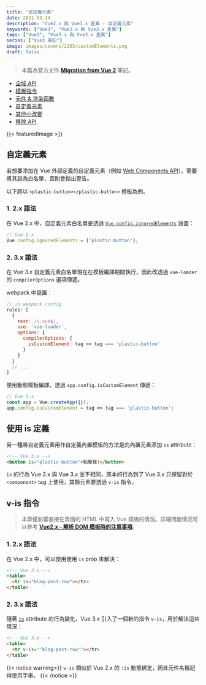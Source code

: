 ```yaml
---
title: "自定義元素"
date: 2021-03-14
description: "Vue2.x 與 Vue3.x 差異 - 自定義元素"
keywords: ["Vue3", "Vue2.x 與 Vue3.x 差異"]
tags: ["Vue3", "Vue2.x 與 Vue3.x 差異"]
series: ["Vue3 筆記"]
image: images/covers/2103/customElements.png
draft: false
---
```


>本篇為官方文件 **[Migration from Vue 2](https://v3.vuejs.org/guide/migration/introduction.html)** 筆記。
- [全域 API](/posts/2103/globalapi/)
- [模板指令](/posts/2103/templatedirectives/)
- [元件 & 渲染函數](/posts/2103/componentsrenderfunction/)
- [自定義元素](/posts/2103/customelements/)
- [其他小改變](/posts/2103/other)
- [移除 API](/posts/2103/removedapi/)

<!--more-->

{{< featuredImage >}}

## 自定義元素

若想要添加在 Vue 外部定義的自定義元素（例如 [Web Components API](https://developer.mozilla.org/zh-CN/docs/Web/Web_Components)），需要將其設為白名單，否則會拋出警告。

以下將以 `<plastic-button></plastic-button>` 模板為例。

### 1. 2.x 語法

在 Vue 2.x 中，自定義元素白名單是透過 [`Vue.config.ignoredElements`](https://cn.vuejs.org/v2/api/#ignoredElements) 設置：
```javascript
// Vue 2.x
Vue.config.ignoredElements = ['plastic-button'];
```

### 2. 3.x 語法

在 Vue 3.x 自定義元素白名單現在在模板編譯期間執行，因此改透過 `vue-loader` 的 `compilerOptions` 選項傳遞。

webpack 中設置：
```javascript
// in webpack config
rules: [
  {
    test: /\.vue$/,
    use: 'vue-loader',
    options: {
      compilerOptions: {
        isCustomElement: tag => tag === 'plastic-button'
      }
    }
  }
  // ...
]
```

使用動態模板編譯，透過 `app.config.isCustomElement` 傳遞：
```javascript
// Vue 3.x
const app = Vue.createApp({});
app.config.isCustomElement = tag => tag === 'plastic-button';
```

## 使用 is 定義

另一種將自定義元素用作自定義內置模板的方法是向內置元素添加 `is` attribute：
```html
<!-- Vue 3.x -->
<button is="plastic-button">點擊我!</button>
```

`is` 的行為 Vue 2.x 與 Vue 3.x 並不相同，原本的行為到了 Vue 3.x 只保留對於 `<component>` tag 上使用，其餘元素要透過 `v-is` 指令。

## v-is 指令

>本節僅影響直接在頁面的 HTML 中寫入 Vue 模板的情況。詳細問題情況可以參考 **[Vue2.x - 解析 DOM 模板時的注意事項](https://cn.vuejs.org/v2/guide/components.html#%E8%A7%A3%E6%9E%90-DOM-%E6%A8%A1%E6%9D%BF%E6%97%B6%E7%9A%84%E6%B3%A8%E6%84%8F%E4%BA%8B%E9%A1%B9)**。

### 1. 2.x 語法

在 Vue 2.x 中，可以使用使用 `is` prop 來解決：
```html
<!-- Vue 2.x -->
<table>
  <tr is="blog-post-row"></tr>
</table>
```

### 2. 3.x 語法

隨著 [`is`](https://v3.cn.vuejs.org/api/special-attributes.html#is) attribute 的行為變化，Vue 3.x 引入了一個新的指令 `v-is`，用於解決這些情況：
```html
<!-- Vue 3.x -->
<table>
  <tr v-is="'blog-post-row'"></tr>
</table>
```
{{< notice warning>}} 
`v-is` 類似於 Vue 2.x 的 `:is` 動態綁定，因此元件名稱記得使用字串。
{{< /notice >}}
